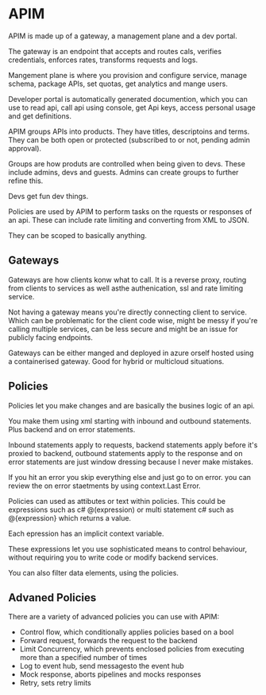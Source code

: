 # APIM

APIM is made up of a gateway, a management plane and a dev portal. 

The gateway is an endpoint that accepts and routes cals, verifies credentials, enforces rates, transforms requests and logs.

Mangement plane is where you provision and configure service, manage schema, package APIs, set quotas, get analytics and mange users.

Developer portal is automatically  generated documention, which you can use to read api, call api using console, get Api keys, access personal usage and get definitions.

APIM groups APIs into products. They have titles, descriptoins and terms. They can be both open or protected (subscribed to or not, pending admin approval).

Groups are how produts are controlled when being given to devs. These include admins, devs and guests. Admins can create groups to further refine this.

Devs get fun dev things.

Policies are used by APIM to perform tasks on the rquests or responses of an api. These can include rate limiting and converting from XML to JSON.

They can be scoped to basically anything.

## Gateways

Gateways are how clients konw what to call. It is a reverse proxy, routing from clients to services as well asthe authenication, ssl and rate limiting service. 

Not having a gateway means you're directly connecting client to service. Which can be problematic for the client code wise, might be messy if you're calling multiple services, can be less secure and might be an issue for publicly facing endpoints.

Gateways can be either manged and deployed in azure orself hosted using a containerised gateway. Good for hybrid or multicloud situations.

## Policies

Policies let you make changes and are basically the busines logic of an api.

You make them using xml starting with inbound and outbound statements. Plus backend and on error statements. 

Inbound statements apply to requests, backend statements apply before it's proxied to backend, outbound statements apply to the response and on error statements are just window dressing because I never make mistakes.

If you hit an error you skip everything else and just go to on error. you can review the on error staetments by using context.Last Error. 

Policies can used as attibutes or text within policies. This could be expressions such as c# @(expression) or multi statement c# such as @{expression} which returns a value. 

Each epression has an implicit context variable. 

These expressions let you use sophisticated means to control behaviour, without requiring you to write code or modify backend services.

You can also filter data elements, using the policies.

## Advaned Policies

There are a variety of advanced policies you can use with APIM:

- Control flow, which conditionally applies policies based on a bool
- Forward request, forwards the request to the backend
- Limit Concurrency, which prevents enclosed policies from executing more than a specified number of times
- Log to event hub, send messagesto the event hub
- Mock response, aborts pipelines and mocks responses
- Retry, sets retry limits
